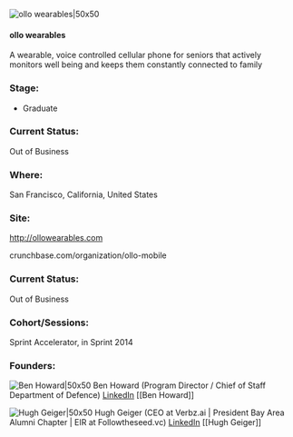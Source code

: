 

![ollo wearables|50x50](https://apimg.techstars.com/connect/images/image_files/53a8/86a8/3a5c/6e29/a500/0003/original/ollo_wearables_Icon.jpg)

#### ollo wearables
A wearable, voice controlled cellular phone for seniors that actively monitors well being and keeps them constantly connected to family

### Stage: 
 - Graduate 

### Current Status: 
Out of Business

### Where:
San Francisco, California, United States

### Site:
http://ollowearables.com



crunchbase.com/organization/ollo-mobile

### Current Status: 
Out of Business

### Cohort/Sessions: 
Sprint Accelerator, in Sprint 2014

### Founders: 

![Ben Howard|50x50](https://apimg.techstars.com/connect/images/image_files/5397/6bd9/35bb/048e/b900/000c/original/Techstars_day_1_BH.jpg) Ben Howard (Program Director / Chief of Staff Department of Defence) [LinkedIn](https://linkedin.com/in/ben-howard-a0603414) [[Ben Howard]]

![Hugh Geiger|50x50](http://s3.amazonaws.com/ts-accel-connect-uploads/images/image_files/579bcd29a93e9fc0fa00002f/original/2442c97.jpg) Hugh Geiger (CEO at Verbz.ai | President Bay Area Alumni Chapter | EIR at Followtheseed.vc) [LinkedIn](https://linkedin.com/in/hughgeiger) [[Hugh Geiger]]


